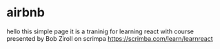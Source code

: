 # airbnb
hello this simple page it is a traninig for learning react with course presented by Bob Ziroll on scrimpa 
https://scrimba.com/learn/learnreact
